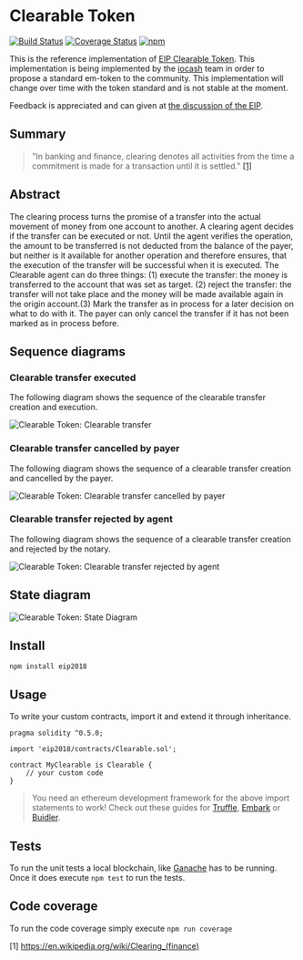 # Clearable Token

[![Build Status](https://travis-ci.org/IoBuilders/clearable-token.svg?branch=master)](https://travis-ci.org/IoBuilders/clearable-token)
[![Coverage Status](https://coveralls.io/repos/github/IoBuilders/clearable-token/badge.svg?branch=master)](https://coveralls.io/github/IoBuilders/clearable-token?branch=master)
[![npm](https://img.shields.io/npm/v/eip2018.svg)](https://www.npmjs.com/package/eip2018)

This is the reference implementation of [EIP Clearable Token](https://github.com/IoBuilders/EIPs/blob/eip-clearable-token/EIPS/eip-clearable-token.md). This implementation is being implemented by the [iocash](https://io.cash) team in order to propose a standard em-token to the community. This implementation will change over time with the token standard and is not stable at the moment.

Feedback is appreciated and can given at [the discussion of the EIP](https://github.com/ethereum/EIPs/pull/2018/files).

## Summary

> "In banking and finance, clearing denotes all activities from the time a commitment is made for a transaction until it is settled." [[1]][Clearing-Wikipedia] 

## Abstract
The clearing process turns the promise of a transfer into the actual movement of money from one account to another. A clearing agent decides if the transfer can be executed or not. Until the agent verifies the operation, the amount to be transferred is not deducted from the balance of the payer, but neither is it available for another operation and therefore ensures, that the execution of the transfer will be successful when it is executed. 
The Clearable agent can do three things: (1) execute the transfer: the money is transferred to the account that was set as target. (2) reject the transfer: the transfer will not take place and the money will be made available again in the origin account.(3) Mark the transfer as in process for a later decision on what to do with it. The payer can only cancel the transfer if it has not been marked as in process before. 

## Sequence diagrams

### Clearable transfer executed

The following diagram shows the sequence of the clearable transfer creation and execution.

![Clearable Token: Clearable transfer](https://www.plantuml.com/plantuml/img/dP2n3i8m44FtVCMfKnduWGoe1J4mmT1-G6WC0o51bwl4vwEaeaiY1kQp_NpkeXYM-UdK6C4zRNVK71mCcwi33U41tsWARC436nzlu5Q2fgJURrIXJG7z7LuqhQUlyPnIO5M-rq2awSLXGeo5jqxAdIkaaxyiEJzPU6EQ1ILhdI9_gKd-Ad5Sugtgu6rQ-0C0)

### Clearable transfer cancelled by payer

The following diagram shows the sequence of a clearable transfer creation and cancelled by the payer.

![Clearable Token: Clearable transfer cancelled by payer](https://www.plantuml.com/plantuml/img/bP0n3i9040Fxl6AL2We-S0LAo0DemWEMd069pPwqj_a_Tv520qAYjZsst6LdysMMvf9XFHsEr0u2DhuAQ4nFQ1ieMOIDnffli9sdGDLzsZSVtWhexr0Fz9QsuBbI47ysJQmJP4jyvw_vG8QYPT034eddjAZ_jsTOkwGiwg2nVF02)

### Clearable transfer rejected by agent

The following diagram shows the sequence of a clearable transfer creation and rejected by the notary.

![Clearable Token: Clearable transfer rejected by agent](https://www.plantuml.com/plantuml/img/VP113i8m40FlUSMg9pZmWHnG2mz0GkK12p4WI1Dfi_q_tKXmISNPzjXoNvH5vocwIu4CjDjJTunWuMi4ZVcDr7dA4Y2ZS2fto4Qp9tCVjgxn6c1u8Acdd_GDdeo2uAg-saIU12_SjCckDzNDbbcq0deY1k8fpqd_-XlwkPOkqtgaO6Ty0000)

## State diagram

![Clearable Token: State Diagram](https://www.plantuml.com/plantuml/img/dL91JiCm4Bpx5Nj6wWSue4fL3vn0Y1lYiB7N9B2igxM3cjzZkqdQG90gJhOqipEpezt6X9hwJpOlDw-msTp1WpfIShUmOqB5XkbPKQ8d7H4plfLzBuyQBCMumf-nnSJ-IBPFgmOJPEOCANoGH0WU3ZYG0Yf1I-m0nO641FY57HSDy44XZKBc8jO_9IgSMXgdB4ebvzSISqL-kzK5d-YTxFg24_HZuffApfnYxVkIOOhQOeI6IC05eKNPrsGvSygIGNZ8OldFd4MQeVhX6qc2N4zfOscnEpMowZ5ZveBrjqiLFs6TXov29zCvGhxJr4Up9N7bMhy1)

## Install

```
npm install eip2018
```

## Usage

To write your custom contracts, import it and extend it through inheritance.

```solidity
pragma solidity ^0.5.0;

import 'eip2018/contracts/Clearable.sol';

contract MyClearable is Clearable {
    // your custom code
}
```

> You need an ethereum development framework for the above import statements to work! Check out these guides for [Truffle], [Embark] or [Buidler].

## Tests

To run the unit tests a local blockchain, like [Ganache](https://www.trufflesuite.com/ganache) has to be running.  Once it does execute `npm test` to run the tests.

## Code coverage

To run the code coverage simply execute `npm run coverage`

[Truffle]: https://truffleframework.com/docs/truffle/quickstart
[Embark]: https://embark.status.im/docs/quick_start.html
[Buidler]: https://buidler.dev/guides/#getting-started

[1] https://en.wikipedia.org/wiki/Clearing_(finance)

[Clearing-Wikipedia]: https://en.wikipedia.org/wiki/Clearing_(finance)
